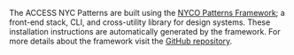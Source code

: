 The ACCESS NYC Patterns are built using the [NYCO Patterns Framework](https://github.com/CityOfNewYork/nyco-patterns-framework); a front-end stack, CLI, and cross-utility library for design systems. These installation instructions are automatically generated by the framework. For more details about the framework visit the [GitHub repository](https://github.com/CityOfNewYork/nyco-patterns-framework).
